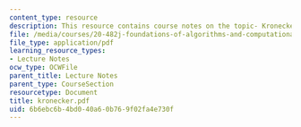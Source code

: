 ```yaml
---
content_type: resource
description: This resource contains course notes on the topic- Kronecker Products.
file: /media/courses/20-482j-foundations-of-algorithms-and-computational-techniques-in-systems-biology-spring-2006/6b6ebc6b4bd040a60b769f02fa4e730f_kronecker.pdf
file_type: application/pdf
learning_resource_types:
- Lecture Notes
ocw_type: OCWFile
parent_title: Lecture Notes
parent_type: CourseSection
resourcetype: Document
title: kronecker.pdf
uid: 6b6ebc6b-4bd0-40a6-0b76-9f02fa4e730f
---
```

